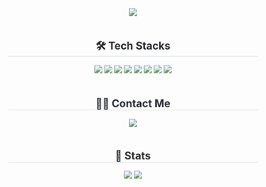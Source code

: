 <div align="center">
  <img src="https://capsule-render.vercel.app/api?type=waving&color=0:000000,100:fafafa&height=120&text=Junil's%20GitHub🔨&animation=fadeIn&fontColor=ffffff&fontSize=50" />
</div>

<br>

<div align="center">
  <h2 style="border-bottom: 1px solid #d8dee4; color: #282d33;">🛠️ Tech Stacks</h2>
  <div style="margin: 0 auto; text-align: center;">
    <img src="https://img.shields.io/badge/Swift-F05138?style=for-the-badge&logo=Swift&logoColor=white" />
    <img src="https://img.shields.io/badge/Swift-FA7343?style=flat&logo=swift&logoColor=white" />
    <img src="https://img.shields.io/badge/SwiftUI-000000?style=flat&logo=swift&logoColor=white" />
    <img src="https://img.shields.io/badge/UIKit-2396F3?style=flat&logo=apple&logoColor=white" />
    <img src="https://img.shields.io/badge/Combine-535353?style=flat&logo=apple&logoColor=white" />
    <img src="https://img.shields.io/badge/CoreData-1E1E1E?style=flat&logo=apple&logoColor=white" />
    <img src="https://img.shields.io/badge/Python-3776AB?style=for-the-badge&logo=Python&logoColor=white" />
    <img src="https://img.shields.io/badge/Firebase-FFCA28?style=flat&logo=firebase&logoColor=black" />
  </div>
</div>

<br>

<div align="center">
  <h2 style="border-bottom: 1px solid #d8dee4; color: #282d33;">🧑‍💻 Contact Me</h2>
  <div>
    <a href="https://velog.io/@vinyl_nyl/posts">
      <img src="https://img.shields.io/badge/Velog-20C997?style=for-the-badge&logo=Velog&logoColor=white" />
    </a>
  </div>
</div>

<br>

<div align="center">
  <h2 style="border-bottom: 1px solid #d8dee4; color: #282d33;">🏅 Stats</h2>
  <div>
    <img src="https://github-readme-stats.vercel.app/api?username=vinyl-nyl&custom_title=vinyl-nyl's%20Github%20Stats&bg_color=180,000000,&title_color=000000&text_color=000000" />
    <img src="https://github-readme-stats.vercel.app/api/top-langs/?username=vinyl-nyl&layout=compact&bg_color=180,000000,&title_color=000000&text_color=000000" />
  </div>
</div>
